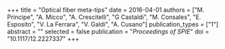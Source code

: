 +++
title = "Optical fiber meta-tips"
date = 2016-04-01
authors = ["M. Principe", "A. Micco", "A. Crescitelli", "G Castaldi", "M. Consales", "E. Esposito", "V. La Ferrara", "V. Galdi", "A. Cusano"]
publication_types = ["1"]
abstract = ""
selected = false
publication = "*Proceedings of SPIE*"
doi = "10.1117/12.2227337"
+++

